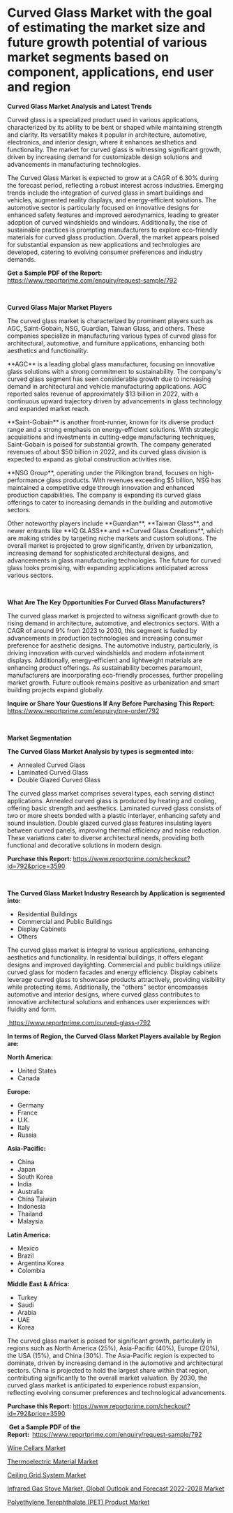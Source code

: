 <p><h1>Curved Glass Market with the goal of estimating the market size and future growth potential of various market segments based on component, applications, end user and region</h1></p><p><strong>Curved Glass Market Analysis and Latest Trends</strong></p>
<p><p>Curved glass is a specialized product used in various applications, characterized by its ability to be bent or shaped while maintaining strength and clarity. Its versatility makes it popular in architecture, automotive, electronics, and interior design, where it enhances aesthetics and functionality. The market for curved glass is witnessing significant growth, driven by increasing demand for customizable design solutions and advancements in manufacturing technologies.</p><p>The Curved Glass Market is expected to grow at a CAGR of 6.30% during the forecast period, reflecting a robust interest across industries. Emerging trends include the integration of curved glass in smart buildings and vehicles, augmented reality displays, and energy-efficient solutions. The automotive sector is particularly focused on innovative designs for enhanced safety features and improved aerodynamics, leading to greater adoption of curved windshields and windows. Additionally, the rise of sustainable practices is prompting manufacturers to explore eco-friendly materials for curved glass production. Overall, the market appears poised for substantial expansion as new applications and technologies are developed, catering to evolving consumer preferences and industry demands.</p></p>
<p><strong>Get a Sample PDF of the Report:&nbsp;</strong> <a href="https://www.reportprime.com/enquiry/request-sample/792">https://www.reportprime.com/enquiry/request-sample/792</a></p>
<p>&nbsp;</p>
<p><strong>Curved Glass Major Market Players</strong></p>
<p><p>The curved glass market is characterized by prominent players such as AGC, Saint-Gobain, NSG, Guardian, Taiwan Glass, and others. These companies specialize in manufacturing various types of curved glass for architectural, automotive, and furniture applications, enhancing both aesthetics and functionality.</p><p>**AGC** is a leading global glass manufacturer, focusing on innovative glass solutions with a strong commitment to sustainability. The company's curved glass segment has seen considerable growth due to increasing demand in architectural and vehicle manufacturing applications. AGC reported sales revenue of approximately $13 billion in 2022, with a continuous upward trajectory driven by advancements in glass technology and expanded market reach.</p><p>**Saint-Gobain** is another front-runner, known for its diverse product range and a strong emphasis on energy-efficient solutions. With strategic acquisitions and investments in cutting-edge manufacturing techniques, Saint-Gobain is poised for substantial growth. The company generated revenues of about $50 billion in 2022, and its curved glass division is expected to expand as global construction activities rise.</p><p>**NSG Group**, operating under the Pilkington brand, focuses on high-performance glass products. With revenues exceeding $5 billion, NSG has maintained a competitive edge through innovation and enhanced production capabilities. The company is expanding its curved glass offerings to cater to increasing demands in the building and automotive sectors.</p><p>Other noteworthy players include **Guardian**, **Taiwan Glass**, and newer entrants like **IQ GLASS** and **Curved Glass Creations**, which are making strides by targeting niche markets and custom solutions. The overall market is projected to grow significantly, driven by urbanization, increasing demand for sophisticated architectural designs, and advancements in glass manufacturing technologies. The future for curved glass looks promising, with expanding applications anticipated across various sectors.</p></p>
<p>&nbsp;</p>
<p><strong>What Are The Key Opportunities For Curved Glass Manufacturers?</strong></p>
<p><p>The curved glass market is projected to witness significant growth due to rising demand in architecture, automotive, and electronics sectors. With a CAGR of around 9% from 2023 to 2030, this segment is fueled by advancements in production technologies and increasing consumer preference for aesthetic designs. The automotive industry, particularly, is driving innovation with curved windshields and modern infotainment displays. Additionally, energy-efficient and lightweight materials are enhancing product offerings. As sustainability becomes paramount, manufacturers are incorporating eco-friendly processes, further propelling market growth. Future outlook remains positive as urbanization and smart building projects expand globally.</p></p>
<p><strong>Inquire or Share Your Questions If Any Before Purchasing This Report:</strong> <a href="https://www.reportprime.com/enquiry/pre-order/792">https://www.reportprime.com/enquiry/pre-order/792</a></p>
<p>&nbsp;</p>
<p><strong>Market Segmentation</strong></p>
<p><strong>The Curved Glass Market Analysis by types is segmented into:</strong></p>
<p><ul><li>Annealed Curved Glass</li><li>Laminated Curved Glass</li><li>Double Glazed Curved Glass</li></ul></p>
<p><p>The curved glass market comprises several types, each serving distinct applications. Annealed curved glass is produced by heating and cooling, offering basic strength and aesthetics. Laminated curved glass consists of two or more sheets bonded with a plastic interlayer, enhancing safety and sound insulation. Double glazed curved glass features insulating layers between curved panels, improving thermal efficiency and noise reduction. These variations cater to diverse architectural needs, providing both functional and decorative solutions in modern design.</p></p>
<p><strong>Purchase this Report:&nbsp;</strong><a href="https://www.reportprime.com/checkout?id=792&price=3590">https://www.reportprime.com/checkout?id=792&price=3590</a></p>
<p>&nbsp;</p>
<p><strong>The Curved Glass Market Industry Research by Application is segmented into:</strong></p>
<p><ul><li>Residential Buildings</li><li>Commercial and Public Buildings</li><li>Display Cabinets</li><li>Others</li></ul></p>
<p><p>The curved glass market is integral to various applications, enhancing aesthetics and functionality. In residential buildings, it offers elegant designs and improved daylighting. Commercial and public buildings utilize curved glass for modern facades and energy efficiency. Display cabinets leverage curved glass to showcase products attractively, providing visibility while protecting items. Additionally, the "others" sector encompasses automotive and interior designs, where curved glass contributes to innovative architectural solutions and enhances user experiences with fluidity and form.</p></p>
<p><a href="https://www.reportprime.com/curved-glass-r792">&nbsp;https://www.reportprime.com/curved-glass-r792</a></p>
<p><strong>In terms of Region, the Curved Glass Market Players available by Region are:</strong></p>
<p>
    <p> <strong> North America: </strong>
        <ul>
            <li>United States</li>
            <li>Canada</li>
        </ul>
        </p> 
    <p> <strong> Europe: </strong>
        <ul>
            <li>Germany</li>
            <li>France</li>
            <li>U.K.</li>
            <li>Italy</li>
            <li>Russia</li>
        </ul>
        </p> 
    <p> <strong> Asia-Pacific: </strong>
        <ul>
            <li>China</li>
            <li>Japan</li>
            <li>South Korea</li>
            <li>India</li>
            <li>Australia</li>
            <li>China Taiwan</li>
            <li>Indonesia</li>
            <li>Thailand</li>
            <li>Malaysia</li>
        </ul>
        </p> 
    <p> <strong> Latin America: </strong>
        <ul>
            <li>Mexico</li>
            <li>Brazil</li>
            <li>Argentina Korea</li>
            <li>Colombia</li>
        </ul>
        </p> 
    <p> <strong> Middle East & Africa: </strong>
        <ul>
            <li>Turkey</li>
            <li>Saudi</li>
            <li>Arabia</li>
            <li>UAE</li>
            <li>Korea</li>
        </ul>
    </p>
    </p>
<p><p>The curved glass market is poised for significant growth, particularly in regions such as North America (25%), Asia-Pacific (40%), Europe (20%), the USA (15%), and China (30%). The Asia-Pacific region is expected to dominate, driven by increasing demand in the automotive and architectural sectors. China is projected to hold the largest share within that region, contributing significantly to the overall market valuation. By 2030, the curved glass market is anticipated to experience robust expansion, reflecting evolving consumer preferences and technological advancements.</p></p>
<p><strong>Purchase this Report: </strong><a href="https://www.reportprime.com/checkout?id=792&price=3590">https://www.reportprime.com/checkout?id=792&price=3590</a></p>
<p>&nbsp;<strong>Get a Sample PDF of the Report:&nbsp;&nbsp;</strong><a href="https://www.reportprime.com/enquiry/request-sample/792">https://www.reportprime.com/enquiry/request-sample/792</a></p>
<p><strong></strong></p>
<p><p><a href="https://medium.com/@skylareaver78567/global-perspectives-on-wine-cellars-market-trends-and-forecast-2024-2031-2d6f9aafcce3">Wine Cellars Market</a></p><p><a href="https://medium.com/@skylareaver78567/booming-thermoelectric-material-market-sector-market-analysis-and-growth-projections-till-2031-17f86603bc63">Thermoelectric Material Market</a></p><p><a href="https://github.com/mabutironaldo/Market-Research-Report-List-6/blob/main/ceiling-grid-system-market.md">Ceiling Grid System Market</a></p><p><a href="https://www.linkedin.com/pulse/insights-infrared-gas-stove-market-global-outlook-forecast-pixge?trackingId=JU%2BiJsP1QA2E08sNTCBKog%3D%3D">Infrared Gas Stove Market, Global Outlook and Forecast 2022-2028 Market</a></p><p><a href="https://issuu.com/reportprime-2/docs/polyethylene-terephthalate-pet-prod_923585264fda55">Polyethylene Terephthalate (PET) Product Market</a></p></p>